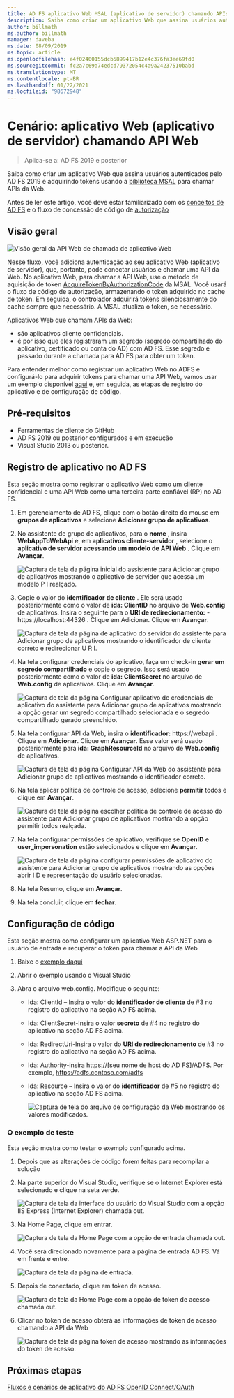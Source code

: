 ```yaml
---
title: AD FS aplicativo Web MSAL (aplicativo de servidor) chamando APIs da Web
description: Saiba como criar um aplicativo Web que assina usuários autenticados pelo AD FS 2019.
author: billmath
ms.author: billmath
manager: daveba
ms.date: 08/09/2019
ms.topic: article
ms.openlocfilehash: e4f02400155dcb5899417b12e4c376fa3ee69fd0
ms.sourcegitcommit: fc2a7c69a74edcd79372054c4a9a24237510babd
ms.translationtype: MT
ms.contentlocale: pt-BR
ms.lasthandoff: 01/22/2021
ms.locfileid: "98672948"
---
```

# <a name="scenario-web-app-server-app-calling-web-api"></a>Cenário: aplicativo Web (aplicativo de servidor) chamando API Web
>Aplica-se a: AD FS 2019 e posterior

Saiba como criar um aplicativo Web que assina usuários autenticados pelo AD FS 2019 e adquirindo tokens usando a [biblioteca MSAL](https://github.com/AzureAD/microsoft-authentication-library-for-dotnet/wiki) para chamar APIs da Web.

Antes de ler este artigo, você deve estar familiarizado com os [conceitos de AD FS](../ad-fs-openid-connect-oauth-concepts.md) e o fluxo de concessão de código de [autorização](../../overview/ad-fs-openid-connect-oauth-flows-scenarios.md#authorization-code-grant-flow)

## <a name="overview"></a>Visão geral

![Visão geral da API Web de chamada de aplicativo Web](media/adfs-msal-web-app-web-api/webapp1.png)

Nesse fluxo, você adiciona autenticação ao seu aplicativo Web (aplicativo de servidor), que, portanto, pode conectar usuários e chamar uma API da Web. No aplicativo Web, para chamar a API Web, use o método de aquisição de token [AcquireTokenByAuthorizationCode](/dotnet/api/microsoft.identity.client.acquiretokenbyauthorizationcodeparameterbuilder) da MSAL. Você usará o fluxo de código de autorização, armazenando o token adquirido no cache de token. Em seguida, o controlador adquirirá tokens silenciosamente do cache sempre que necessário. A MSAL atualiza o token, se necessário.

Aplicativos Web que chamam APIs da Web:


- são aplicativos cliente confidenciais.
- é por isso que eles registraram um segredo (segredo compartilhado do aplicativo, certificado ou conta do AD) com AD FS. Esse segredo é passado durante a chamada para AD FS para obter um token.

Para entender melhor como registrar um aplicativo Web no ADFS e configurá-lo para adquirir tokens para chamar uma API Web, vamos usar um exemplo disponível [aqui](https://github.com/microsoft/adfs-sample-msal-dotnet-webapp-to-webapi) e, em seguida, as etapas de registro do aplicativo e de configuração de código.


## <a name="pre-requisites"></a>Pré-requisitos

- Ferramentas de cliente do GitHub
- AD FS 2019 ou posterior configurados e em execução
- Visual Studio 2013 ou posterior.

## <a name="app-registration-in-ad-fs"></a>Registro de aplicativo no AD FS
Esta seção mostra como registrar o aplicativo Web como um cliente confidencial e uma API Web como uma terceira parte confiável (RP) no AD FS.

  1. Em gerenciamento de AD FS, clique com o botão direito do mouse em **grupos de aplicativos** e selecione **Adicionar grupo de aplicativos**.
  2. No assistente de grupo de aplicativos, para o **nome** , insira **WebAppToWebApi** e, em **aplicativos cliente-servidor** , selecione o **aplicativo de servidor acessando um modelo de API Web** . Clique em **Avançar**.

      ![Captura de tela da página inicial do assistente para Adicionar grupo de aplicativos mostrando o aplicativo de servidor que acessa um modelo P I realçado.](media/adfs-msal-web-app-web-api/webapp2.png)

  3. Copie o valor do **identificador de cliente** . Ele será usado posteriormente como o valor de **ida: ClientID** no arquivo de **Web.config** de aplicativos. Insira o seguinte para o **URI de redirecionamento:**  -  https://localhost:44326 . Clique em Adicionar. Clique em **Avançar**.

      ![Captura de tela da página de aplicativo do servidor do assistente para Adicionar grupo de aplicativos mostrando o identificador de cliente correto e redirecionar U R I.](media/adfs-msal-web-app-web-api/webapp3.png)

  4. Na tela configurar credenciais do aplicativo, faça um check-in **gerar um segredo compartilhado** e copie o segredo. Isso será usado posteriormente como o valor de **ida: ClientSecret** no arquivo de **Web.config** de aplicativos. Clique em **Avançar**.

      ![Captura de tela da página Configurar aplicativo de credenciais de aplicativo do assistente para Adicionar grupo de aplicativos mostrando a opção gerar um segredo compartilhado selecionada e o segredo compartilhado gerado preenchido.](media/adfs-msal-web-app-web-api/webapp4.png)

  5. Na tela configurar API da Web, insira o **identificador:** https://webapi . Clique em **Adicionar**. Clique em **Avançar**. Esse valor será usado posteriormente para **ida: GraphResourceId** no arquivo de **Web.config** de aplicativos.

      ![Captura de tela da página Configurar API da Web do assistente para Adicionar grupo de aplicativos mostrando o identificador correto.](media/adfs-msal-web-app-web-api/webapp5.png)

  6. Na tela aplicar política de controle de acesso, selecione **permitir** todos e clique em **Avançar**.

      ![Captura de tela da página escolher política de controle de acesso do assistente para Adicionar grupo de aplicativos mostrando a opção permitir todos realçada.](media/adfs-msal-web-app-web-api/webapp6.png)

  7. Na tela configurar permissões de aplicativo, verifique se **OpenID** e **user_impersonation** estão selecionados e clique em **Avançar**.

      ![Captura de tela da página configurar permissões de aplicativo do assistente para Adicionar grupo de aplicativos mostrando as opções abrir I D e representação do usuário selecionadas.](media/adfs-msal-web-app-web-api/webapp7.png)

  8. Na tela Resumo, clique em **Avançar**.

  9. Na tela concluir, clique em **fechar**.



## <a name="code-configuration"></a>Configuração de código

Esta seção mostra como configurar um aplicativo Web ASP.NET para o usuário de entrada e recuperar o token para chamar a API da Web

  1. Baixe o [exemplo daqui](https://github.com/microsoft/adfs-sample-msal-dotnet-webapp-to-webapi)

  2. Abrir o exemplo usando o Visual Studio

  3. Abra o arquivo web.config. Modifique o seguinte:
       - Ida: ClientId – Insira o valor do **identificador de cliente** de #3 no registro do aplicativo na seção AD FS acima.
       - Ida: ClientSecret-Insira o valor **secreto** de #4 no registro do aplicativo na seção AD FS acima.
       - Ida: RedirectUri-Insira o valor do **URI de redirecionamento** de #3 no registro do aplicativo na seção AD FS acima.
       - Ida: Authority-insira https://[seu nome de host do AD FS]/ADFS. Por exemplo, https://adfs.contoso.com/adfs
       - Ida: Resource – Insira o valor do **identificador** de #5 no registro do aplicativo na seção AD FS acima.

          ![Captura de tela do arquivo de configuração da Web mostrando os valores modificados.](media/adfs-msal-web-app-web-api/webapp8.png)


### <a name="test-the-sample"></a>O exemplo de teste
Esta seção mostra como testar o exemplo configurado acima.

  1. Depois que as alterações de código forem feitas para recompilar a solução

  2. Na parte superior do Visual Studio, verifique se o Internet Explorer está selecionado e clique na seta verde.

      ![Captura de tela da interface do usuário do Visual Studio com a opção IIS Express (Internet Explorer) chamada out.](media/adfs-msal-web-app-web-api/webapp9.png)

  3. Na Home Page, clique em entrar.

      ![Captura de tela da Home Page com a opção de entrada chamada out.](media/adfs-msal-web-app-web-api/webapp10.png)

  4. Você será direcionado novamente para a página de entrada AD FS. Vá em frente e entre.

      ![Captura de tela da página de entrada.](media/adfs-msal-web-app-web-api/webapp11.png)

  5. Depois de conectado, clique em token de acesso.

      ![Captura de tela da Home Page com a opção de token de acesso chamada out.](media/adfs-msal-web-app-web-api/webapp12.png)

  6. Clicar no token de acesso obterá as informações de token de acesso chamando a API da Web

      ![Captura de tela da página token de acesso mostrando as informações do token de acesso.](media/adfs-msal-web-app-web-api/webapp13.png)

 ## <a name="next-steps"></a>Próximas etapas
[Fluxos e cenários de aplicativo do AD FS OpenID Connect/OAuth](../../overview/ad-fs-openid-connect-oauth-flows-scenarios.md)

